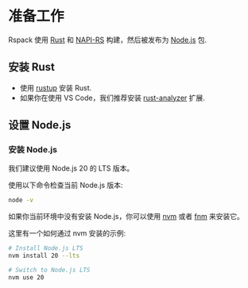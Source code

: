 # 准备工作

Rspack 使用 [Rust](https://rust-lang.org/) 和 [NAPI-RS](https://napi.rs/) 构建，然后被发布为 [Node.js](https://nodejs.org/) 包.

## 安装 Rust

- 使用 [rustup](https://rustup.rs/) 安装 Rust.
- 如果你在使用 VS Code，我们推荐安装 [rust-analyzer](https://marketplace.visualstudio.com/items?itemName=rust-lang.rust-analyzer) 扩展.

## 设置 Node.js

### 安装 Node.js

我们建议使用 Node.js 20 的 LTS 版本。

使用以下命令检查当前 Node.js 版本:

```bash
node -v
```

如果你当前环境中没有安装 Node.js，你可以使用 [nvm](https://github.com/nvm-sh/nvm) 或者 [fnm](https://github.com/Schniz/fnm) 来安装它。

这里有一个如何通过 nvm 安装的示例:

```bash
# Install Node.js LTS
nvm install 20 --lts

# Switch to Node.js LTS
nvm use 20
```
